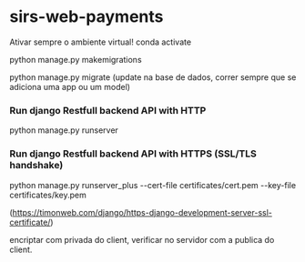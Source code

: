 # sirs-web-payments

Ativar sempre o ambiente virtual!
conda activate <nome do env>
  
python manage.py makemigrations 

python manage.py migrate (update na base de dados, correr sempre que se adiciona uma app ou um model)

### Run django Restfull backend API with HTTP
python manage.py runserver

### Run django Restfull backend API with HTTPS (SSL/TLS handshake)
python manage.py runserver_plus --cert-file certificates/cert.pem --key-file certificates/key.pem

(https://timonweb.com/django/https-django-development-server-ssl-certificate/)

encriptar com privada do client, verificar no servidor com a publica do client.